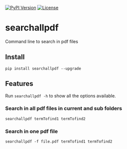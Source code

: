 [![PyPI Version](https://img.shields.io/pypi/v/searchallpdf)](https://pypi.org/project/searchallpdf/)
[![License](https://img.shields.io/github/license/casiez/searchallpdf)](LICENSE)

# searchallpdf

Command line to search in pdf files
## Install
```pip install searchallpdf --upgrade```

## Features

Run ```searchallpdf -h``` to show all the options available.

### Search in all pdf files in current and sub folders

```searchallpdf termTofind1 termTofind2```

### Search in one pdf file

```searchallpdf -f file.pdf termTofind1 termTofind2```
